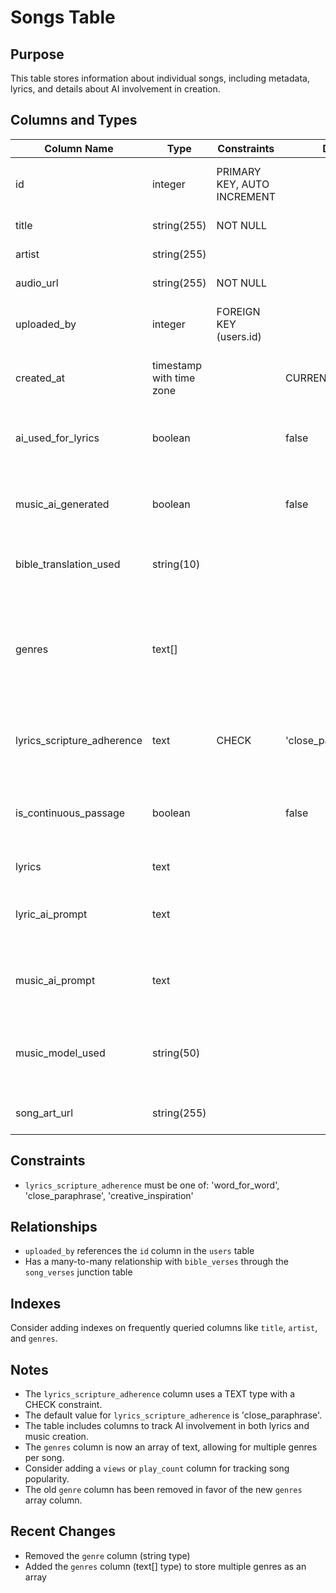 # Songs Table

## Purpose
This table stores information about individual songs, including metadata, lyrics, and details about AI involvement in creation.

## Columns and Types

| Column Name | Type | Constraints | Default | Description |
|-------------|------|-------------|---------|-------------|
| id | integer | PRIMARY KEY, AUTO INCREMENT | | Unique identifier for the song |
| title | string(255) | NOT NULL | | Title of the song |
| artist | string(255) | | | Artist of the song |
| audio_url | string(255) | NOT NULL | | URL to the audio file |
| uploaded_by | integer | FOREIGN KEY (users.id) | | ID of the user who uploaded the song |
| created_at | timestamp with time zone | | CURRENT_TIMESTAMP | Timestamp of when the song was created |
| ai_used_for_lyrics | boolean | | false | Indicates if AI was used to generate lyrics |
| music_ai_generated | boolean | | false | Indicates if AI was used to generate music |
| bible_translation_used | string(10) | | | Bible translation used for the lyrics |
| genres | text[] | | | Array of genres associated with the song. Some genres may have a "/" character in them. |
| lyrics_scripture_adherence | text | CHECK | 'close_paraphrase' | How closely the lyrics adhere to scripture |
| is_continuous_passage | boolean | | false | Indicates if the song uses a continuous scripture passage |
| lyrics | text | | | Full lyrics of the song |
| lyric_ai_prompt | text | | | AI prompt used for generating lyrics (if applicable) |
| music_ai_prompt | text | | | AI prompt used for generating music (if applicable) |
| music_model_used | string(50) | | | AI model used for music generation (if applicable) |
| song_art_url | string(255) | | | URL to the song's artwork |

## Constraints

- `lyrics_scripture_adherence` must be one of: 'word_for_word', 'close_paraphrase', 'creative_inspiration'

## Relationships

- `uploaded_by` references the `id` column in the `users` table
- Has a many-to-many relationship with `bible_verses` through the `song_verses` junction table

## Indexes

Consider adding indexes on frequently queried columns like `title`, `artist`, and `genres`.

## Notes

- The `lyrics_scripture_adherence` column uses a TEXT type with a CHECK constraint.
- The default value for `lyrics_scripture_adherence` is 'close_paraphrase'.
- The table includes columns to track AI involvement in both lyrics and music creation.
- The `genres` column is now an array of text, allowing for multiple genres per song.
- Consider adding a `views` or `play_count` column for tracking song popularity.
- The old `genre` column has been removed in favor of the new `genres` array column.

## Recent Changes

- Removed the `genre` column (string type)
- Added the `genres` column (text[] type) to store multiple genres as an array
